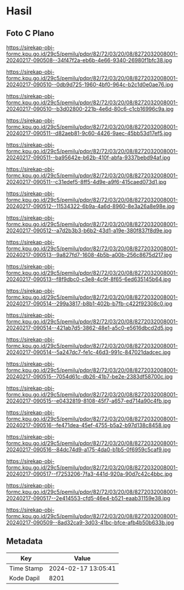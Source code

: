 # Hasil

## Foto C Plano

https://sirekap-obj-formc.kpu.go.id/29c5/pemilu/pdpr/82/72/03/20/08/8272032008001-20240217-090508--34f47f2a-eb6b-4e66-9340-26980f1bfc38.jpg

https://sirekap-obj-formc.kpu.go.id/29c5/pemilu/pdpr/82/72/03/20/08/8272032008001-20240217-090510--0db9d725-1960-4bf0-964c-b2c1d0e0ae76.jpg

https://sirekap-obj-formc.kpu.go.id/29c5/pemilu/pdpr/82/72/03/20/08/8272032008001-20240217-090510--b3d02800-221b-4e6d-80c6-c1cb16996c9a.jpg

https://sirekap-obj-formc.kpu.go.id/29c5/pemilu/pdpr/82/72/03/20/08/8272032008001-20240217-090511--d82aeb81-9c60-4426-9aec-45bb53d17ef5.jpg

https://sirekap-obj-formc.kpu.go.id/29c5/pemilu/pdpr/82/72/03/20/08/8272032008001-20240217-090511--ba95642e-b62b-410f-abfa-9337bebd94af.jpg

https://sirekap-obj-formc.kpu.go.id/29c5/pemilu/pdpr/82/72/03/20/08/8272032008001-20240217-090511--c31edef5-8ff5-4d9e-a9f6-415caed073d1.jpg

https://sirekap-obj-formc.kpu.go.id/29c5/pemilu/pdpr/82/72/03/20/08/8272032008001-20240217-090512--11534322-6b9a-4a6d-8960-8e3a26a8e98e.jpg

https://sirekap-obj-formc.kpu.go.id/29c5/pemilu/pdpr/82/72/03/20/08/8272032008001-20240217-090512--a7d2b3b3-b6b2-43d1-a19e-380f837f8d9e.jpg

https://sirekap-obj-formc.kpu.go.id/29c5/pemilu/pdpr/82/72/03/20/08/8272032008001-20240217-090513--9a827fd7-1608-4b5b-a00b-256c8675d217.jpg

https://sirekap-obj-formc.kpu.go.id/29c5/pemilu/pdpr/82/72/03/20/08/8272032008001-20240217-090513--f8f9dbc0-c3e8-4c9f-8f65-6ed635145b64.jpg

https://sirekap-obj-formc.kpu.go.id/29c5/pemilu/pdpr/82/72/03/20/08/8272032008001-20240217-090514--299a3817-b8b1-402b-b7fb-c422f92308c0.jpg

https://sirekap-obj-formc.kpu.go.id/29c5/pemilu/pdpr/82/72/03/20/08/8272032008001-20240217-090514--421ab7d5-3862-48e1-a5c0-e5616dbcd2d5.jpg

https://sirekap-obj-formc.kpu.go.id/29c5/pemilu/pdpr/82/72/03/20/08/8272032008001-20240217-090514--5a247dc7-fe1c-46d3-991c-847021dadcec.jpg

https://sirekap-obj-formc.kpu.go.id/29c5/pemilu/pdpr/82/72/03/20/08/8272032008001-20240217-090515--7054d61c-db26-41b7-be2e-2383df58700c.jpg

https://sirekap-obj-formc.kpu.go.id/29c5/pemilu/pdpr/82/72/03/20/08/8272032008001-20240217-090515--e0432819-8108-45f7-a657-ed714a90c4fb.jpg

https://sirekap-obj-formc.kpu.go.id/29c5/pemilu/pdpr/82/72/03/20/08/8272032008001-20240217-090516--fe471dea-45ef-4755-b5a2-b97d138c8458.jpg

https://sirekap-obj-formc.kpu.go.id/29c5/pemilu/pdpr/82/72/03/20/08/8272032008001-20240217-090516--84dc74d9-a175-4da0-b1b5-0f6959c5caf9.jpg

https://sirekap-obj-formc.kpu.go.id/29c5/pemilu/pdpr/82/72/03/20/08/8272032008001-20240217-090517--f7253206-7fa3-441d-920a-90d7c42c4bbc.jpg

https://sirekap-obj-formc.kpu.go.id/29c5/pemilu/pdpr/82/72/03/20/08/8272032008001-20240217-090517--2e414553-cfd5-46e4-b521-eaab31159e38.jpg

https://sirekap-obj-formc.kpu.go.id/29c5/pemilu/pdpr/82/72/03/20/08/8272032008001-20240217-090509--8ad32ca9-3d03-41bc-bfce-afb4b50b633b.jpg


## Metadata

| Key        | Value               |
| ---------- | ------------------- |
| Time Stamp | 2024-02-17 13:05:41 |
| Kode Dapil | 8201                |



